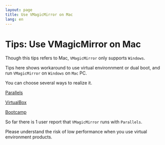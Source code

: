 ```yaml
---
layout: page
title: Use VMagicMirror on Mac
lang: en
---
```


# Tips: Use VMagicMirror on Mac

Though this tips refers to Mac, `VMagicMirror` only supports `Windows`.

Tips here shows workaround to use virtual environnment or dual boot, and run `VMagicMirror` on `Windows` on `Mac` PC.

You can choose several ways to realize it.

[Parallels](https://www.parallels.com/)

[VirtualBox](https://www.virtualbox.org/)

[Bootcamp](https://support.apple.com/en-us/HT201468)

So far there is 1 user report that `VMagicMirror` runs with `Parallels`.

Please understand the risk of low performance when you use virtual environment products. 
